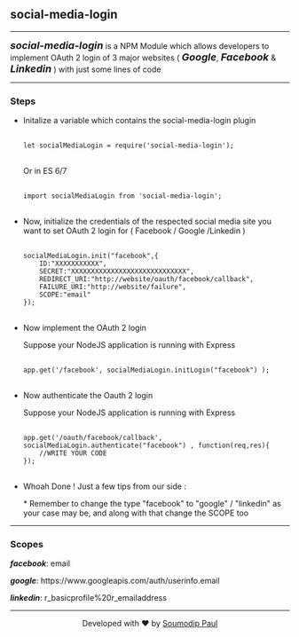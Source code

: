 <h2><b>social-media-login</b></h2>
<hr/>
<p><i style="font-size:18px;"><b>social-media-login</b></i> is a NPM Module which allows developers to  implement OAuth 2 login of 3 major websites ( <i style="font-size:18px;"><b>Google</b></i>, <i style="font-size:18px;"><b>Facebook</b></i> & <i style="font-size:18px;"><b>Linkedin</b></i> ) with just some lines of code</p>
<hr/>
<h3><b>Steps</b></h3>
<ul>
	<li>
		<p>Initalize a variable which contains the social-media-login plugin</p>
		<pre>
		<code>
let socialMediaLogin = require('social-media-login');</code>
		</pre>
		<p>Or in ES 6/7</p>
		<pre>
		<code>
import socialMediaLogin from 'social-media-login';</code>
		</pre>
	</li>
	<li>
		<p>Now, initialize the credentials of the respected social media site you want to set OAuth 2 login for ( Facebook / Google /Linkedin )</p>
		<pre>
			<code>
socialMediaLogin.init("facebook",{
	ID:"XXXXXXXXXXX",
	SECRET:"XXXXXXXXXXXXXXXXXXXXXXXXXXXXX",
	REDIRECT_URI:"http://website/oauth/facebook/callback",
	FAILURE_URI:"http://website/failure",
	SCOPE:"email"
});</code>
		</pre>
	</li>
	<li>
		<p>Now implement the OAuth 2 login</p>
		<p>Suppose your NodeJS application is running with Express</p>
		<pre>
			<code>
app.get('/facebook', socialMediaLogin.initLogin("facebook") );</code>
		</pre>
	</li>
	<li>
		<p>Now authenticate the Oauth 2 login</p>
		<p>Suppose your NodeJS application is running with Express</p>
		<pre>
			<code>
app.get('/oauth/facebook/callback', socialMediaLogin.authenticate("facebook") , function(req,res){
	//WRITE YOUR CODE
});</code>
		</pre>
	</li>
	<li>
		<p>Whoah Done ! Just a few tips from our side :</p>
		<p>* Remember to change the type "facebook" to "google" / "linkedin" as your case may be, and along with that change the SCOPE too</p>
	</li>
</ul>
<hr/>
<h3><b>Scopes</b></h3>
<p><b><i>facebook</i></b>: email</p>
<p><b><i>google</i></b>: https://www.googleapis.com/auth/userinfo.email</p>
<p><b><i>linkedin</i></b>: r_basicprofile%20r_emailaddress</p>
<hr/>
<p style="width: 100%;text-align: center;">Developed with ❤️ by <a href="http://www.soumodippaul.com/">Soumodip Paul</a></p>